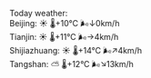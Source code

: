 Today weather:  
Beijing: ☀️ 🌡️+10°C 🌬️↓0km/h  
Tianjin: ☀️ 🌡️+11°C 🌬️→4km/h  
Shijiazhuang: ☀️ 🌡️+14°C 🌬️↗4km/h  
Tangshan: ⛅️  🌡️+12°C 🌬️↘13km/h  
